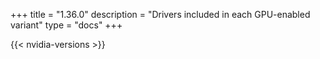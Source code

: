+++
title = "1.36.0"
description = "Drivers included in each GPU-enabled variant"
type = "docs"
+++

{{< nvidia-versions >}}
